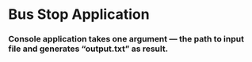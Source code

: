 # Bus Stop Application
### Console application takes one argument — the path to input file and generates “output.txt” as result.